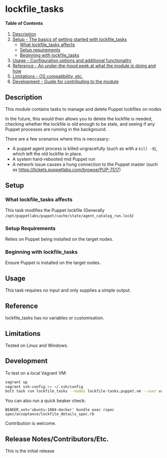 # lockfile_tasks

#### Table of Contents

1. [Description](#description)
2. [Setup - The basics of getting started with lockfile_tasks](#setup)
    * [What lockfile_tasks affects](#what-lockfile_tasks-affects)
    * [Setup requirements](#setup-requirements)
    * [Beginning with lockfile_tasks](#beginning-with-lockfile_tasks)
3. [Usage - Configuration options and additional functionality](#usage)
4. [Reference - An under-the-hood peek at what the module is doing and how](#reference)
5. [Limitations - OS compatibility, etc.](#limitations)
6. [Development - Guide for contributing to the module](#development)

## Description

This module contains tasks to manage and delete Puppet lockfiles on nodes

In the future, this would then allows you to delete the lockfile is needed, checking whether the lockfile is old enough to be stale, and seeing if any Puppet processes are running in the background.

There are a few scenarios where this is neccasary:

* A puppet agent process is killed ungracefully (such as with a `kill -9`), which left the old lockfile in place.
* A system hard-rebooted mid Puppet run
* A network issue causes a hung connection to the Puppet master (such as https://tickets.puppetlabs.com/browse/PUP-7517)

## Setup

### What lockfile_tasks affects

This task modifies the Puppet lockfile (Generally `/opt/puppetlabs/puppet/cache/state/agent_catalog_run.lock`)

### Setup Requirements

Relies on Puppet being installed on the target nodes.

### Beginning with lockfile_tasks

Ensure Puppet is installed on the target nodes.

## Usage

This task requires no input and only supplies a simple output.

## Reference

lockfile_tasks has no variables or customisation.

## Limitations

Tested on Linux and Windows.

## Development

To test on a local Vagrant VM:

```bash
vagrant up
vagrant ssh-config >> ~/.ssh/config
bolt task run lockfile_tasks --nodes lockfile-tasks.puppet.vm --user vagrant
```

You can also run a quick beaker check:

```
BEAKER_set='ubuntu-1604-docker' bundle exec rspec spec/acceptance/lockfile_details_spec.rb
```

Contribution is welcome.


## Release Notes/Contributors/Etc.

This is the initial release
